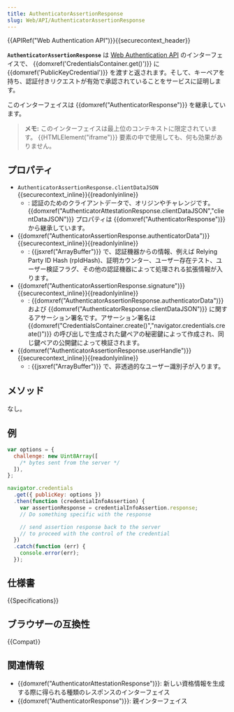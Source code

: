 ```yaml
---
title: AuthenticatorAssertionResponse
slug: Web/API/AuthenticatorAssertionResponse
---
```


{{APIRef("Web Authentication API")}}{{securecontext_header}}

**`AuthenticatorAssertionResponse`** は [Web Authentication API](/ja/docs/Web/API/Web_Authentication_API) のインターフェイスで、 {{domxref('CredentialsContainer.get()')}} に {{domxref('PublicKeyCredential')}} を渡すと返されます。そして、キーペアを持ち、認証付きリクエストが有効で承認されていることをサービスに証明します。

このインターフェイスは {{domxref("AuthenticatorResponse")}} を継承しています。

> **メモ:** このインターフェイスは最上位のコンテキストに限定されています。 {{HTMLElement("iframe")}} 要素の中で使用しても、何も効果がありません。

## プロパティ

- `AuthenticatorAssertionResponse.clientDataJSON` {{securecontext_inline}}{{readonlyinline}}
  - : 認証のためのクライアントデータで、オリジンやチャレンジです。 {{domxref("AuthenticatorAttestationResponse.clientDataJSON","clientDataJSON")}} プロパティは {{domxref("AuthenticatorResponse")}} から継承しています。
- {{domxref("AuthenticatorAssertionResponse.authenticatorData")}} {{securecontext_inline}}{{readonlyinline}}
  - : {{jsxref("ArrayBuffer")}} で、認証機器からの情報、例えば Relying Party ID Hash (rpIdHash)、証明カウンター、ユーザー存在テスト、ユーザー検証フラグ、その他の認証機器によって処理される拡張情報が入ります。
- {{domxref("AuthenticatorAssertionResponse.signature")}} {{securecontext_inline}}{{readonlyinline}}
  - : {{domxref("AuthenticatorAssertionResponse.authenticatorData")}} および {{domxref("AuthenticatorResponse.clientDataJSON")}} に関するアサーション署名です。アサーション署名は {{domxref("CredentialsContainer.create()","navigator.credentials.create()")}} の呼び出しで生成された鍵ペアの秘密鍵によって作成され、同じ鍵ペアの公開鍵によって検証されます。
- {{domxref("AuthenticatorAssertionResponse.userHandle")}} {{securecontext_inline}}{{readonlyinline}}
  - : {{jsxref("ArrayBuffer")}} で、非透過的なユーザー識別子が入ります。

## メソッド

なし。

## 例

```js
var options = {
  challenge: new Uint8Array([
    /* bytes sent from the server */
  ]),
};

navigator.credentials
  .get({ publicKey: options })
  .then(function (credentialInfoAssertion) {
    var assertionResponse = credentialInfoAssertion.response;
    // Do something specific with the response

    // send assertion response back to the server
    // to proceed with the control of the credential
  })
  .catch(function (err) {
    console.error(err);
  });
```

## 仕様書

{{Specifications}}

## ブラウザーの互換性

{{Compat}}

## 関連情報

- {{domxref("AuthenticatorAttestationResponse")}}: 新しい資格情報を生成する際に得られる種類のレスポンスのインターフェイス
- {{domxref("AuthenticatorResponse")}}: 親インターフェイス
